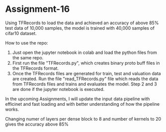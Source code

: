 # Assignment-16
Using TFRecords to load the data and achieved an accuracy of above 85% test data of 10,000 samples, the model is trained with 40,000 samples of cifar10 dataset.

How to use the repo:
1. Just open the jupyter notebook in colab and load the python files from the same repo.
2. First run the file "TFRecords.py", which creates binary proto buff files in the TFRecords format.
3. Once the TFRecords files are generated for train, test and valuation data are created. Run the file "read_TFRecords.py" file which reads the data from TFRecords files and trains and evaluates the model.
Step 2 and 3 are done if the jupyter notebook is executed.


In the upcoming Assignments, I will update the input data pipeline with efficinet and fast loading and with better understanding of how the pipeline works.

Changing numer of layers per dense block to 8 and number of kernels to 20 gives the accuracy above 85%
